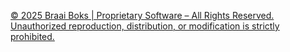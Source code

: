 [© 2025 Braai Boks | Proprietary Software – All Rights Reserved. Unauthorized reproduction, distribution, or modification is strictly prohibited.](LICENSE "View License Agreement")
